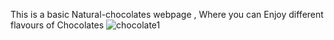 This is a basic Natural-chocolates webpage , Where you can Enjoy different flavours of Chocolates 
![chocolate1](https://github.com/TadepalliSriHaripriya/Natural-chocolates/assets/132347788/005b380c-39de-4f3b-ba92-368f8a9e1d46)
